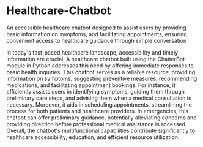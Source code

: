 # Healthcare-Chatbot
An accessible healthcare chatbot designed to assist users by providing basic information on symptoms,  and facilitating appointments, ensuring convenient access to healthcare guidance through simple conversation

In today's fast-paced healthcare landscape, accessibility and timely information are crucial. A healthcare chatbot built using the ChatterBot module in Python addresses this need by offering immediate responses to basic health inquiries. This chatbot serves as a reliable resource, providing information on symptoms, suggesting preventive measures, recommending medications, and facilitating appointment bookings. For instance, it efficiently assists users in identifying symptoms, guiding them through preliminary care steps, and advising them when a medical consultation is necessary. Moreover, it aids in scheduling appointments, streamlining the process for both patients and healthcare providers. In emergencies, this chatbot can offer preliminary guidance, potentially alleviating concerns and providing direction before professional medical assistance is accessed. Overall, the chatbot's multifunctional capabilities contribute significantly to healthcare accessibility, education, and efficient resource utilization.
